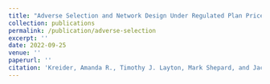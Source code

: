 ```yaml
---
title: "Adverse Selection and Network Design Under Regulated Plan Prices: Evidence From Medicaid"
collection: publications
permalink: /publication/adverse-selection
excerpt: ''
date: 2022-09-25
venue: ''
paperurl: ''
citation: 'Kreider, Amanda R., Timothy J. Layton, Mark Shepard, and Jacob Wallace. 2022. “Adverse Selection and Network Design Under Regulated Plan Prices: Evidence From Medicaid.” Working Paper. Harvard University.'
---
```



